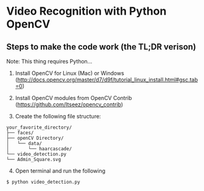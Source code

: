 # Video Recognition with Python OpenCV

## Steps to make the code work (the TL;DR verison)

Note: This thing requires Python...

1. Install OpenCV for Linux (Mac) or Windows (http://docs.opencv.org/master/d7/d9f/tutorial_linux_install.html#gsc.tab=0)

2. Install OpenCV modules from OpenCV Contrib (https://github.com/Itseez/opencv_contrib)

3. Create the following file structure:

```
your_favorite_directory/
├── faces/
├── openCV Directory/
│   └── data/
│       └── haarcascade/
└── video_detection.py
└── Admin_Square.svg
```

4. Open terminal and run the following

```
$ python video_detection.py
```

